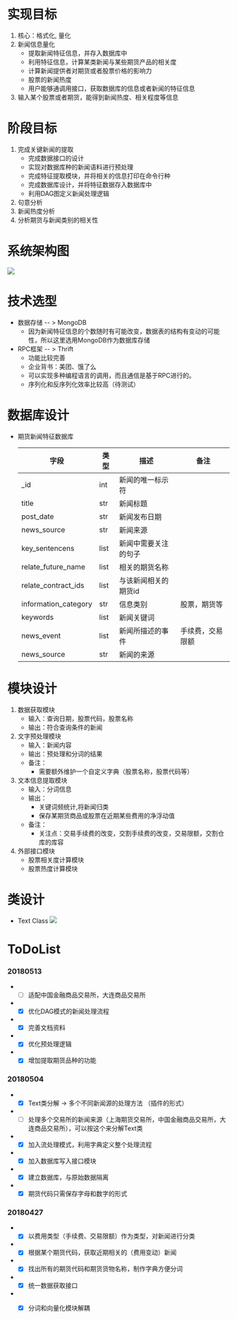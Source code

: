 

# 实现目标
1. 核心：格式化, 量化
1. 新闻信息量化
	- 提取新闻特征信息，并存入数据库中
	- 利用特征信息，计算某类新闻与某些期货产品的相关度
	- 计算新闻提供者对期货或者股票价格的影响力
	- 股票的新闻热度
	- 用户能够通调用接口，获取数据库的信息或者新闻的特征信息
1. 输入某个股票或者期货，能得到新闻热度、相关程度等信息

# 阶段目标
1. 完成关键新闻的提取
    - 完成数据接口的设计
    - 实现对数据库种的新闻语料进行预处理
    - 完成特征提取模块，并将相关的信息打印在命令行种
    - 完成数据库设计，并将特征数据存入数据库中
    - 利用DAG图定义新闻处理逻辑
1. 句意分析
1. 新闻热度分析
1. 分析期货与新闻类别的相关性

# 系统架构图
![](http://ww1.sinaimg.cn/large/681b503dgy1fqymtbqkg6j20pf0hxgmk.jpg)

# 技术选型
- 数据存储 -- > MongoDB
    - 因为新闻特征信息的个数随时有可能改变，数据表的结构有变动的可能性，所以这里选用MongoDB作为数据库存储
- RPC框架 -- > Thrift
    - 功能比较完善
    - 企业背书：美团、饿了么
    - 可以实现多种编程语言的调用，而且通信是基于RPC进行的。
    - 序列化和反序列化效率比较高（待测试）

# 数据库设计
- 期货新闻特征数据库

    | 字段                | 类型   | 描述                     | 备注                     |
    | ------------------- | ------ | ------------------------ | ------------------------ |
    | _id                 | int    | 新闻的唯一标示符         |                          |
    | title               | str    | 新闻标题                 |                          |
    | post_date           | str    | 新闻发布日期             |                          |
    | news_source            | str   | 新闻来源 |
    | key_sentencens      | list   | 新闻中需要关注的句子     |                          |
    | relate_future_name  | list   | 相关的期货名称           |
    | relate_contract_ids | list   | 与该新闻相关的期货id     |
    | information_category    | str   | 信息类别               | 股票，期货等|
    | keywords | list | 新闻关键词||
    | news_event | list | 新闻所描述的事件 | 手续费，交易限额|
    | news_source         | str    | 新闻的来源               |                          |

# 模块设计
1. 数据获取模块
    -  输入：查询日期，股票代码，股票名称
    -  输出：符合查询条件的新闻
2. 文字预处理模块
    -  输入：新闻内容
    -  输出：预处理和分词的结果
    -  备注：
        -  需要额外维护一个自定义字典（股票名称，股票代码等）
3. 文本信息提取模块
    - 输入：分词信息
    - 输出：
        - 关键词频统计,将新闻归类
        - 保存某期货商品或股票在近期某些费用的净浮动值
    - 备注：
        - 关注点：交易手续费的改变，交割手续费的改变，交易限额，交割仓库的库容
4. 外部接口模块
	- 股票相关度计算模块
	- 股票热度计算模块

# 类设计
- Text Class
![](http://ww1.sinaimg.cn/large/681b503dgy1fr6pjsa5kcj20u10iuaar.jpg)


# ToDoList

### 20180513
- - [ ] 适配中国金融商品交易所，大连商品交易所
- - [x] 优化DAG模式的新闻处理流程
- - [x] 完善文档资料
- - [x] 优化预处理逻辑
- - [x] 增加提取期货品种的功能

### 20180504

- - [x] Text类分解 -> 多个不同新闻源的处理方法 （插件的形式）
- - [ ] 处理多个交易所的新闻来源（上海期货交易所，中国金融商品交易所，大连商品交易所），可以按这个来分解Text类
- - [x] 加入流处理模式，利用字典定义整个处理流程
- - [x] 加入数据库写入接口模块
- - [x] 建立数据库，与原始数据隔离
- - [x] 期货代码只需保存字母和数字的形式

### 20180427

- - [x] 以费用类型（手续费、交易限额）作为类型，对新闻进行分类
- - [x] 根据某个期货代码，获取近期相关的（费用变动）新闻
- - [x] 找出所有的期货代码和期货货物名称，制作字典方便分词
- - [x] 统一数据获取接口
- - [x]  分词和向量化模块解耦

